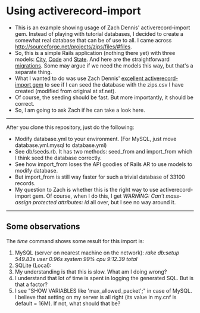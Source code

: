 Using activerecord-import
===================

* This is an example showing usage of Zach Dennis' activerecord-import gem. Instead of playing with tutorial databases, I decided to create a somewhat real database that can be of use to all. I came across http://sourceforge.net/projects/zips/files/#files. 
* So, this is a simple Rails application (nothing there yet) with three models: [City](https://github.com/kedarmhaswade/cities/blob/master/app/models/city.rb), [Code](https://github.com/kedarmhaswade/cities/blob/master/app/models/code.rb) and [State](https://github.com/kedarmhaswade/cities/blob/master/app/models/state.rb). And here are the straightforward [migrations](https://github.com/kedarmhaswade/cities/tree/master/db/migrate). Some may argue if we need the models this way, but that's a separate thing. 
* What I wanted to do was use Zach Dennis' [excellent activerecord-import gem](https://github.com/zdennis/activerecord-import/wiki/) to see if I can seed the database with the zips.csv I have created (modified from original at sf.net). 
* Of course, the seeding should be fast. But more importantly, it should be correct. 
* So, I am going to ask Zach if he can take a look here.
---
After you clone this repository, just do the following:

* Modify database.yml to your environment. (For MySQL, just move database.yml.mysql to database.yml)
* See db/seeds.rb. It has two methods: seed_from and import_from which I think seed the database correctly.
* See how import_from loses the API goodies of Rails AR to use models to modify database.
* But import_from is still way faster for such a trivial database of 33100 records. 
* My question to Zach is whether this is the right way to use activerecord-import gem. Of course, when I do this, I get *WARNING: Can't mass-assign protected attributes: id* all over, but I see no way around it.
---
Some observations
----------------------------

The *time* command shows some result for this import is:

 1. MySQL (server on nearest machine on the network): *rake db:setup  549.83s user 0.96s system 99% cpu 9:12.39 total*
 2. SQLite (Local): 
 3. My understanding is that this is slow. What am I doing wrong?
 4. I understand that lot of time is spent in logging the generated SQL. But is that a factor?
 5. I see "SHOW VARIABLES like 'max_allowed_packet';" in case of MySQL. I believe that setting on my server is all right (its value in my.cnf is default = 16M). If not, what should that be?
